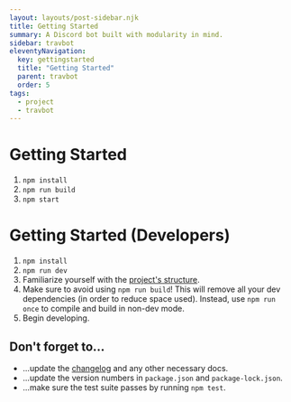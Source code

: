 ```yaml
---
layout: layouts/post-sidebar.njk
title: Getting Started
summary: A Discord bot built with modularity in mind.
sidebar: travbot
eleventyNavigation:
  key: gettingstarted
  title: "Getting Started"
  parent: travbot
  order: 5
tags:
  - project
  - travbot
---
```


# Getting Started

1. `npm install`
2. `npm run build`
3. `npm start`

# Getting Started (Developers)

1. `npm install`
2. `npm run dev`
3. Familiarize yourself with the [project's structure](Documentation.md).
4. Make sure to avoid using `npm run build`! This will remove all your dev dependencies (in order to reduce space used). Instead, use `npm run once` to compile and build in non-dev mode.
5. Begin developing.

## Don't forget to...

- ...update the [changelog](CHANGELOG.md) and any other necessary docs.
- ...update the version numbers in `package.json` and `package-lock.json`.
- ...make sure the test suite passes by running `npm test`.
